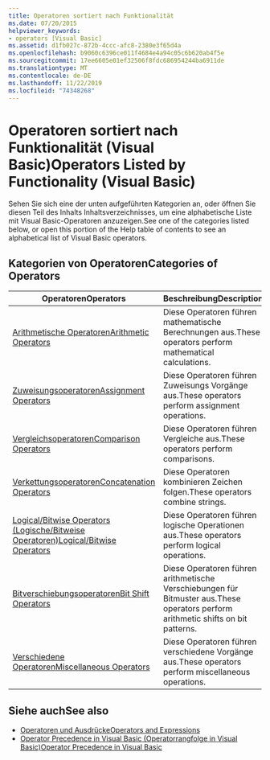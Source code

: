 ```yaml
---
title: Operatoren sortiert nach Funktionalität
ms.date: 07/20/2015
helpviewer_keywords:
- operators [Visual Basic]
ms.assetid: d1fb027c-872b-4ccc-afc8-2380e3f65d4a
ms.openlocfilehash: b9060c6396ce011f4684e4a94c05c6b620ab4f5e
ms.sourcegitcommit: 17ee6605e01ef32506f8fdc686954244ba6911de
ms.translationtype: MT
ms.contentlocale: de-DE
ms.lasthandoff: 11/22/2019
ms.locfileid: "74348268"
---
```

# <a name="operators-listed-by-functionality-visual-basic"></a><span data-ttu-id="67d99-102">Operatoren sortiert nach Funktionalität (Visual Basic)</span><span class="sxs-lookup"><span data-stu-id="67d99-102">Operators Listed by Functionality (Visual Basic)</span></span>
<span data-ttu-id="67d99-103">Sehen Sie sich eine der unten aufgeführten Kategorien an, oder öffnen Sie diesen Teil des Inhalts Inhaltsverzeichnisses, um eine alphabetische Liste mit Visual Basic-Operatoren anzuzeigen.</span><span class="sxs-lookup"><span data-stu-id="67d99-103">See one of the categories listed below, or open this portion of the Help table of contents to see an alphabetical list of Visual Basic operators.</span></span>  
  
## <a name="categories-of-operators"></a><span data-ttu-id="67d99-104">Kategorien von Operatoren</span><span class="sxs-lookup"><span data-stu-id="67d99-104">Categories of Operators</span></span>  
  
|<span data-ttu-id="67d99-105">Operatoren</span><span class="sxs-lookup"><span data-stu-id="67d99-105">Operators</span></span>|<span data-ttu-id="67d99-106">Beschreibung</span><span class="sxs-lookup"><span data-stu-id="67d99-106">Description</span></span>|  
|---------------|-----------------|  
|[<span data-ttu-id="67d99-107">Arithmetische Operatoren</span><span class="sxs-lookup"><span data-stu-id="67d99-107">Arithmetic Operators</span></span>](../../../visual-basic/language-reference/operators/arithmetic-operators.md)|<span data-ttu-id="67d99-108">Diese Operatoren führen mathematische Berechnungen aus.</span><span class="sxs-lookup"><span data-stu-id="67d99-108">These operators perform mathematical calculations.</span></span>|  
|[<span data-ttu-id="67d99-109">Zuweisungsoperatoren</span><span class="sxs-lookup"><span data-stu-id="67d99-109">Assignment Operators</span></span>](../../../visual-basic/language-reference/operators/assignment-operators.md)|<span data-ttu-id="67d99-110">Diese Operatoren führen Zuweisungs Vorgänge aus.</span><span class="sxs-lookup"><span data-stu-id="67d99-110">These operators perform assignment operations.</span></span>|  
|[<span data-ttu-id="67d99-111">Vergleichsoperatoren</span><span class="sxs-lookup"><span data-stu-id="67d99-111">Comparison Operators</span></span>](../../../visual-basic/language-reference/operators/comparison-operators.md)|<span data-ttu-id="67d99-112">Diese Operatoren führen Vergleiche aus.</span><span class="sxs-lookup"><span data-stu-id="67d99-112">These operators perform comparisons.</span></span>|  
|[<span data-ttu-id="67d99-113">Verkettungsoperatoren</span><span class="sxs-lookup"><span data-stu-id="67d99-113">Concatenation Operators</span></span>](../../../visual-basic/language-reference/operators/concatenation-operators.md)|<span data-ttu-id="67d99-114">Diese Operatoren kombinieren Zeichen folgen.</span><span class="sxs-lookup"><span data-stu-id="67d99-114">These operators combine strings.</span></span>|  
|[<span data-ttu-id="67d99-115">Logical/Bitwise Operators (Logische/Bitweise Operatoren)</span><span class="sxs-lookup"><span data-stu-id="67d99-115">Logical/Bitwise Operators</span></span>](../../../visual-basic/language-reference/operators/logical-bitwise-operators.md)|<span data-ttu-id="67d99-116">Diese Operatoren führen logische Operationen aus.</span><span class="sxs-lookup"><span data-stu-id="67d99-116">These operators perform logical operations.</span></span>|  
|[<span data-ttu-id="67d99-117">Bitverschiebungsoperatoren</span><span class="sxs-lookup"><span data-stu-id="67d99-117">Bit Shift Operators</span></span>](../../../visual-basic/language-reference/operators/bit-shift-operators.md)|<span data-ttu-id="67d99-118">Diese Operatoren führen arithmetische Verschiebungen für Bitmuster aus.</span><span class="sxs-lookup"><span data-stu-id="67d99-118">These operators perform arithmetic shifts on bit patterns.</span></span>|  
|[<span data-ttu-id="67d99-119">Verschiedene Operatoren</span><span class="sxs-lookup"><span data-stu-id="67d99-119">Miscellaneous Operators</span></span>](../../../visual-basic/language-reference/operators/miscellaneous-operators.md)|<span data-ttu-id="67d99-120">Diese Operatoren führen verschiedene Vorgänge aus.</span><span class="sxs-lookup"><span data-stu-id="67d99-120">These operators perform miscellaneous operations.</span></span>|  
  
## <a name="see-also"></a><span data-ttu-id="67d99-121">Siehe auch</span><span class="sxs-lookup"><span data-stu-id="67d99-121">See also</span></span>

- [<span data-ttu-id="67d99-122">Operatoren und Ausdrücke</span><span class="sxs-lookup"><span data-stu-id="67d99-122">Operators and Expressions</span></span>](../../../visual-basic/programming-guide/language-features/operators-and-expressions/index.md)
- [<span data-ttu-id="67d99-123">Operator Precedence in Visual Basic (Operatorrangfolge in Visual Basic)</span><span class="sxs-lookup"><span data-stu-id="67d99-123">Operator Precedence in Visual Basic</span></span>](../../../visual-basic/language-reference/operators/operator-precedence.md)

